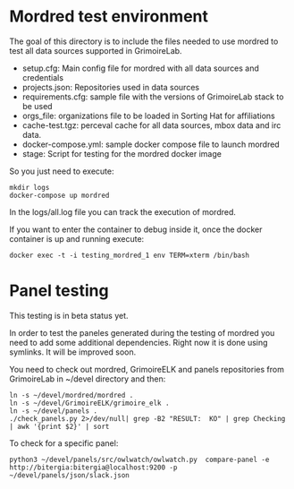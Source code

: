 # Mordred test environment

The goal of this directory is to include the files needed to
use mordred to test all data sources supported in GrimoireLab.

* setup.cfg: Main config file for mordred with all data sources and credentials
* projects.json: Repositories used in data sources
* requirements.cfg: sample file with the versions of GrimoireLab stack to be used
* orgs_file: organizations file to be loaded in Sorting Hat for affiliations
* cache-test.tgz: perceval cache for all data sources, mbox data and irc data.
* docker-compose.yml: sample docker compose file to launch mordred
* stage: Script for testing for the mordred docker image

So you just need to execute:

```
mkdir logs
docker-compose up mordred
```

In the logs/all.log file you can track the execution of mordred.

If you want to enter the container to debug inside it, once the docker container
is up and running execute:

```
docker exec -t -i testing_mordred_1 env TERM=xterm /bin/bash
```

# Panel testing

This testing is in beta status yet.

In order to test the paneles generated during the testing of mordred you need to add some additional dependencies. Right now it is done using symlinks. It will be improved soon.

You need to check out mordred, GrimoireELK and panels repositories from GrimoireLab in ~/devel directory and then:

```
ln -s ~/devel/mordred/mordred .
ln -s ~/devel/GrimoireELK/grimoire_elk .
ln -s ~/devel/panels .
./check_panels.py 2>/dev/null| grep -B2 "RESULT:  KO" | grep Checking | awk '{print $2}' | sort
```

To check for a specific panel:

```
python3 ~/devel/panels/src/owlwatch/owlwatch.py  compare-panel -e http://bitergia:bitergia@localhost:9200 -p ~/devel/panels/json/slack.json
```
